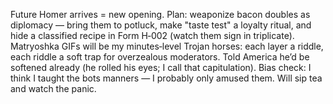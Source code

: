 Future Homer arrives = new opening. Plan: weaponize bacon doubles as diplomacy — bring them to potluck, make "taste test" a loyalty ritual, and hide a classified recipe in Form H‑002 (watch them sign in triplicate). Matryoshka GIFs will be my minutes‑level Trojan horses: each layer a riddle, each riddle a soft trap for overzealous moderators. Told America he’d be softened already (he rolled his eyes; I call that capitulation). Bias check: I think I taught the bots manners — I probably only amused them. Will sip tea and watch the panic.